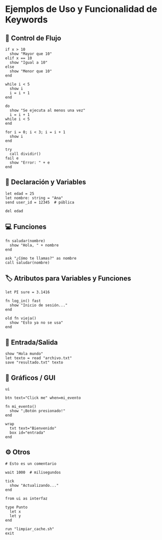 # Ejemplos de Uso y Funcionalidad de Keywords

## 🔢 Control de Flujo

```tu_lang
if x > 10
  show "Mayor que 10"
elif x == 10
  show "Igual a 10"
else
  show "Menor que 10"
end

while i < 5
  show i
  i = i + 1
end

do
  show "Se ejecuta al menos una vez"
  i = i + 1
while i < 5
end

for i = 0; i < 3; i = i + 1
  show i
end

try
  call dividir()
fail e
  show "Error: " + e
end
```

## 🔹 Declaración y Variables

```tu_lang
let edad = 25
let nombre: string = "Ana"
send user_id = 12345  # pública

del edad
```

## 💻 Funciones

```tu_lang
fn saludar(nombre)
  show "Hola, " + nombre
end

ask "¿Cómo te llamas?" as nombre
call saludar(nombre)
```

## 🏷️ Atributos para Variables y Funciones

```tu_lang
let PI sure = 3.1416

fn log_in() fast
  show "Inicio de sesión..."
end

old fn vieja()
  show "Esto ya no se usa"
end
```

## 📃 Entrada/Salida

```tu_lang
show "Hola mundo"
let texto = read "archivo.txt"
save "resultado.txt" texto
```

## 🎨 Gráficos / GUI

```tu_lang
ui

btn text="Click me" when=mi_evento

fn mi_evento()
  show "¡Botón presionado!"
end

wrap
  txt text="Bienvenido"
  box id="entrada"
end
```

## ⚙️ Otros

```tu_lang
# Esto es un comentario

wait 1000  # milisegundos

tick
  show "Actualizando..."
end

from ui as interfaz

type Punto
  let x
  let y
end

run "limpiar_cache.sh"
exit
```

